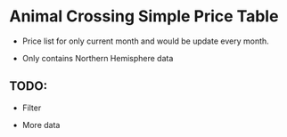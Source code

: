 # Animal Crossing Simple Price Table

- Price list for only current month and would be update every month.

- Only contains Northern Hemisphere data

## TODO:

- Filter

- More data